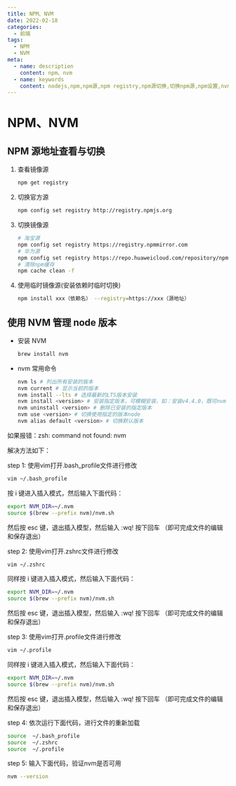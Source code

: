 ```yaml
---
title: NPM、NVM
date: 2022-02-18
categories:
  - 前端
tags:
  - NPM
  - NVM
meta:
  - name: description
    content: npm、nvm
  - name: keywords
    content: nodejs,npm,npm源,npm registry,npm源切换,切换npm源,npm设置,nvm
---
```

# NPM、NVM

## NPM 源地址查看与切换

1. 查看镜像源

   ```sh
   npm get registry
   ```

2. 切换官方源

   ```sh
   npm config set registry http://registry.npmjs.org
   ```

3. 切换镜像源

   ```sh
   # 淘宝源
   npm config set registry https://registry.npmmirror.com
   # 华为源
   npm config set registry https://repo.huaweicloud.com/repository/npm/
   # 清除npm缓存
   npm cache clean -f
   ```

4. 使用临时镜像源(安装依赖时临时切换)

   ```sh
   npm install xxx（依赖名） --registry=https://xxx（源地址）
   ```

## 使用 NVM 管理 node 版本

- 安装 NVM

  ```sh
  brew install nvm
  ```

- nvm 常用命令

  ```sh
  nvm ls # 列出所有安装的版本
  nvm current # 显示当前的版本
  nvm install --lts # 选择最新的LTS版本安装
  nvm install <version> # 安装指定版本，可模糊安装，如：安装v4.4.0，既可nvm install v4.4.0，又可nvm install 4.4
  nvm uninstall <version> # 删除已安装的指定版本
  nvm use <version> # 切换使用指定的版本node
  nvm alias default <version> # 切换默认版本
  ```

如果报错：zsh: command not found: nvm

解决方法如下：

step 1: 使用vim打开.bash_profile文件进行修改

```sh
vim ~/.bash_profile
```


按 i 键进入插入模式，然后输入下面代码：

```sh
export NVM_DIR=~/.nvm
source $(brew --prefix nvm)/nvm.sh
```


然后按 esc 键，退出插入模型，然后输入 :wq! 按下回车 （即可完成文件的编辑和保存退出）

step 2: 使用vim打开.zshrc文件进行修改

```sh
vim ~/.zshrc
```


同样按 i 键进入插入模式，然后输入下面代码：

```sh
export NVM_DIR=~/.nvm
source $(brew --prefix nvm)/nvm.sh
```


然后按 esc 键，退出插入模型，然后输入 :wq! 按下回车 （即可完成文件的编辑和保存退出）

 step 3: 使用vim打开.profile文件进行修改

```sh
vim ~/.profile
```


同样按 i 键进入插入模式，然后输入下面代码：

```sh
export NVM_DIR=~/.nvm
source $(brew --prefix nvm)/nvm.sh
```


然后按 esc 键，退出插入模型，然后输入 :wq! 按下回车 （即可完成文件的编辑和保存退出）

 step 4: 依次运行下面代码，进行文件的重新加载

```sh
source  ~/.bash_profile
source  ~/.zshrc
source  ~/.profile
```


 step 5: 输入下面代码，验证nvm是否可用

```sh
nvm --version
```

